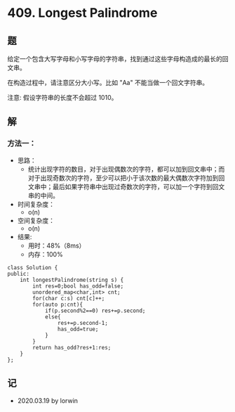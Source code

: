 # 409. Longest Palindrome

## 题

给定一个包含大写字母和小写字母的字符串，找到通过这些字母构造成的最长的回文串。

在构造过程中，请注意区分大小写。比如 "Aa" 不能当做一个回文字符串。

注意:
假设字符串的长度不会超过 1010。

## 解

### 方法一：
- 思路：
  - 统计出现字符的数目，对于出现偶数次的字符，都可以加到回文串中；而对于出现奇数次的字符，至少可以把小于该次数的最大偶数次字符加到回文串中；最后如果字符串中出现过奇数次的字符，可以加一个字符到回文串的中间。
- 时间复杂度：
  - o(n)
- 空间复杂度：
  - o(n)
- 结果:
  - 用时：48%（8ms）
  - 内存：100%
```
class Solution {
public:
    int longestPalindrome(string s) {
        int res=0;bool has_odd=false;
        unordered_map<char,int> cnt;
        for(char c:s) cnt[c]++;
        for(auto p:cnt){
            if(p.second%2==0) res+=p.second;
            else{
                res+=p.second-1;
                has_odd=true;
            }
        }
        return has_odd?res+1:res;
    }
};
```

## 记

- 2020.03.19 by lorwin